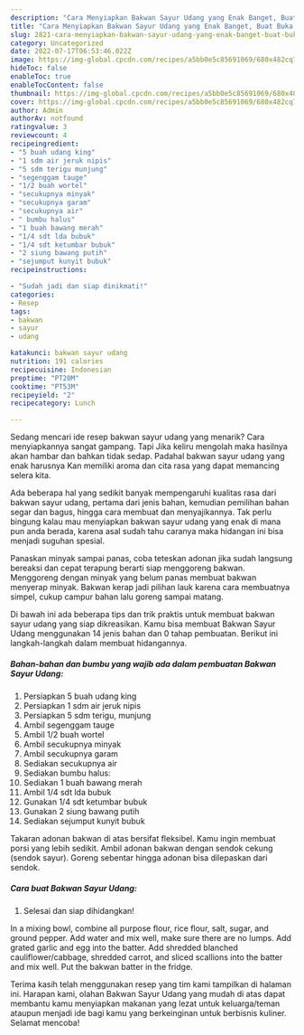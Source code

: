 ```yaml
---
description: "Cara Menyiapkan Bakwan Sayur Udang yang Enak Banget, Buat Buka Puasa Bisa Manjain Lidah"
title: "Cara Menyiapkan Bakwan Sayur Udang yang Enak Banget, Buat Buka Puasa Bisa Manjain Lidah"
slug: 2821-cara-menyiapkan-bakwan-sayur-udang-yang-enak-banget-buat-buka-puasa-bisa-manjain-lidah
category: Uncategorized
date: 2022-07-17T06:53:46.022Z
image: https://img-global.cpcdn.com/recipes/a5bb0e5c85691069/680x482cq70/bakwan-sayur-udang-foto-resep-utama.jpg
hideToc: false
enableToc: true
enableTocContent: false
thumbnail: https://img-global.cpcdn.com/recipes/a5bb0e5c85691069/680x482cq70/bakwan-sayur-udang-foto-resep-utama.jpg
cover: https://img-global.cpcdn.com/recipes/a5bb0e5c85691069/680x482cq70/bakwan-sayur-udang-foto-resep-utama.jpg
author: Admin
authorAv: notfound
ratingvalue: 3
reviewcount: 4
recipeingredient:
- "5 buah udang king"
- "1 sdm air jeruk nipis"
- "5 sdm terigu munjung"
- "segenggam tauge"
- "1/2 buah wortel"
- "secukupnya minyak"
- "secukupnya garam"
- "secukupnya air"
- " bumbu halus"
- "1 buah bawang merah"
- "1/4 sdt lda bubuk"
- "1/4 sdt ketumbar bubuk"
- "2 siung bawang putih"
- "sejumput kunyit bubuk"
recipeinstructions:

- "Sudah jadi dan siap dinikmati!"
categories:
- Resep
tags:
- bakwan
- sayur
- udang

katakunci: bakwan sayur udang 
nutrition: 191 calories
recipecuisine: Indonesian
preptime: "PT20M"
cooktime: "PT53M"
recipeyield: "2"
recipecategory: Lunch

---
```



Sedang mencari ide resep bakwan sayur udang yang menarik? Cara menyiapkannya sangat gampang. Tapi Jika keliru mengolah maka hasilnya akan hambar dan bahkan tidak sedap. Padahal bakwan sayur udang yang enak harusnya Kan memiliki aroma dan cita rasa yang dapat memancing selera kita.


Ada beberapa hal yang sedikit banyak mempengaruhi kualitas rasa dari bakwan sayur udang, pertama dari jenis bahan, kemudian pemilihan bahan segar dan bagus, hingga cara membuat dan menyajikannya. Tak perlu bingung kalau mau menyiapkan bakwan sayur udang yang enak di mana pun anda berada, karena asal sudah tahu caranya maka hidangan ini bisa menjadi suguhan spesial.

Panaskan minyak sampai panas, coba teteskan adonan jika sudah langsung bereaksi dan cepat terapung berarti siap menggoreng bakwan. Menggoreng dengan minyak yang belum panas membuat bakwan menyerap minyak. Bakwan kerap jadi pilihan lauk karena cara membuatnya simpel, cukup campur bahan lalu goreng sampai matang.


Di bawah ini ada beberapa tips dan trik praktis untuk membuat bakwan sayur udang yang siap dikreasikan. Kamu bisa membuat Bakwan Sayur Udang menggunakan 14 jenis bahan dan 0 tahap pembuatan. Berikut ini langkah-langkah dalam membuat hidangannya.

<!--inarticleads1-->

##### Bahan-bahan dan bumbu yang wajib ada dalam pembuatan Bakwan Sayur Udang:

1. Persiapkan 5 buah udang king
1. Persiapkan 1 sdm air jeruk nipis
1. Persiapkan 5 sdm terigu, munjung
1. Ambil segenggam tauge
1. Ambil 1/2 buah wortel
1. Ambil secukupnya minyak
1. Ambil secukupnya garam
1. Sediakan secukupnya air
1. Sediakan  bumbu halus:
1. Sediakan 1 buah bawang merah
1. Ambil 1/4 sdt lda bubuk
1. Gunakan 1/4 sdt ketumbar bubuk
1. Gunakan 2 siung bawang putih
1. Sediakan sejumput kunyit bubuk


Takaran adonan bakwan di atas bersifat fleksibel. Kamu ingin membuat porsi yang lebih sedikit. Ambil adonan bakwan dengan sendok cekung (sendok sayur). Goreng sebentar hingga adonan bisa dilepaskan dari sendok. 

<!--inarticleads2-->

##### Cara buat Bakwan Sayur Udang:


1. Selesai dan siap dihidangkan!

In a mixing bowl, combine all purpose flour, rice flour, salt, sugar, and ground pepper. Add water and mix well, make sure there are no lumps. Add grated garlic and egg into the batter. Add shredded blanched cauliflower/cabbage, shredded carrot, and sliced scallions into the batter and mix well. Put the bakwan batter in the fridge. 

Terima kasih telah menggunakan resep yang tim kami tampilkan di halaman ini. Harapan kami, olahan Bakwan Sayur Udang yang mudah di atas dapat membantu kamu menyiapkan makanan yang lezat untuk keluarga/teman ataupun menjadi ide bagi kamu yang berkeinginan untuk berbisnis kuliner. Selamat mencoba!
